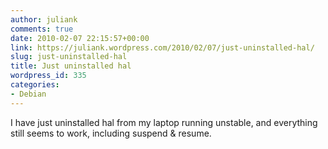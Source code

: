 ```yaml
---
author: juliank
comments: true
date: 2010-02-07 22:15:57+00:00
link: https://juliank.wordpress.com/2010/02/07/just-uninstalled-hal/
slug: just-uninstalled-hal
title: Just uninstalled hal
wordpress_id: 335
categories:
- Debian
---
```


I have just uninstalled hal from my laptop running unstable, and everything still seems to work, including suspend & resume.
